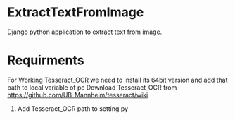 # ExtractTextFromImage
Django python application to extract text from image.

# Requirments
For Working Tesseract_OCR we need to install its 64bit version and add that path to local variable of pc
Download Tesseract_OCR from https://github.com/UB-Mannheim/tesseract/wiki
1. Add Tesseract_OCR path to setting.py 

